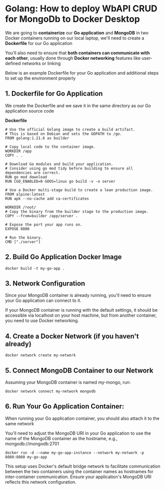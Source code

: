 #  Golang: How to deploy WbAPI CRUD for MongoDb to Docker Desktop

We are going to **containerize** our **Go application** and **MongoDB** in two Docker containers running on our local laptop, we'll need to create a **Dockerfile** for our Go application

You'll also need to ensure that **both containers can communicate with each other**, usually done through **Docker networking** features like user-defined networks or linking

Below is an example Dockerfile for your Go application and additional steps to set up the environment properly

## 1. Dockerfile for Go Application

We create the Dockerfile and we save it in the same directory as our Go application source code

**Dockerfile**

```
# Use the official Golang image to create a build artifact.
# This is based on Debian and sets the GOPATH to /go.
FROM golang:1.21.6 as builder

# Copy local code to the container image.
WORKDIR /app
COPY . .

# Download Go modules and build your application.
# Consider using go mod tidy before building to ensure all dependencies are correct.
RUN go mod download
RUN CGO_ENABLED=0 GOOS=linux go build -v -o server

# Use a Docker multi-stage build to create a lean production image.
FROM alpine:latest  
RUN apk --no-cache add ca-certificates

WORKDIR /root/
# Copy the binary from the builder stage to the production image.
COPY --from=builder /app/server .

# Expose the port your app runs on.
EXPOSE 8080

# Run the binary.
CMD ["./server"]
```

## 2. Build Go Application Docker Image

```
docker build -t my-go-app .
```

## 3. Network Configuration

Since your MongoDB container is already running, you'll need to ensure your Go application can connect to it. 

If your MongoDB container is running with the default settings, it should be accessible via localhost on your host machine, but from another container, you need to use Docker networking.

## 4. Create a Docker Network (if you haven't already)

```
docker network create my-network
```

## 5. Connect MongoDB Container to our Network

Assuming your MongoDB container is named my-mongo, run:

```
docker network connect my-network mongodb
```

## 6. Run Your Go Application Container:

When running your Go application container, you should also attach it to the same network

You'll need to adjust the MongoDB URI in your Go application to use the name of the MongoDB container as the hostname, e.g., mongodb://mongodb:2701

```
docker run -d --name my-go-app-instance --network my-network -p 8080:8080 my-go-app
```


This setup uses Docker's default bridge network to facilitate communication between the two containers using the container names as hostnames for inter-container communication. Ensure your application's MongoDB URI reflects this network configuration.

